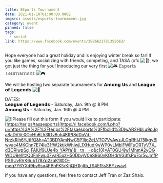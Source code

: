 ```yaml
---
title: ESports Tournament
date: 2021-01-10T01:00:00.000Z
imgsrc: assets/esports-tournament.jpg
category: event
pinned: false
tags:
  - social
link: https://www.facebook.com/events/3886621781358663/
---
```

Hope everyone had a great holiday and is enjoying winter break so far! If you like games, socializing with friends, competing, and TASA (ofc ![🥰](https://static.xx.fbcdn.net/images/emoji.php/v9/tea/1/16/1f970.png)), we got just the thing for you! Introducing our very first ![🎮](https://static.xx.fbcdn.net/images/emoji.php/v9/t2f/1/16/1f3ae.png) 𝔼𝕤𝕡𝕠𝕣𝕥𝕤 𝕋𝕠𝕦𝕣𝕟𝕒𝕞𝕖𝕟𝕥 ![🎮](https://static.xx.fbcdn.net/images/emoji.php/v9/t2f/1/16/1f3ae.png)

We will be hosting two separate tournaments for 𝗔𝗺𝗼𝗻𝗴 𝗨𝘀 and 𝗟𝗲𝗮𝗴𝘂𝗲 𝗼𝗳 𝗟𝗲𝗴𝗲𝗻𝗱𝘀 ![👾](https://static.xx.fbcdn.net/images/emoji.php/v9/t5a/1/16/1f47e.png)



DATES:\
𝗟𝗲𝗮𝗴𝘂𝗲 𝗼𝗳 𝗟𝗲𝗴𝗲𝗻𝗱𝘀 - Saturday, Jan. 9th @ 8 PM\
𝗔𝗺𝗼𝗻𝗴 𝗨𝘀 - Saturday, Jan. 16th @ 4 PM

![‼️](https://static.xx.fbcdn.net/images/emoji.php/v9/t77/1/16/203c.png)Please fill out this form if you would like to participate: [https://ter.ps/tasaesports](https://l.facebook.com/l.php?u=https%3A%2F%2Fter.ps%2Ftasaesports%3Ffbclid%3DIwAR2HbLu9pJqa8aDVVeXOcHh6L53IDv8oh4KIPt8dDoVd-NrzkRih6YJtIfQ&h=AT3BDYAmNwC5P1Ijo2eLVTO7VvAwzJLOgRhIJ75IkgyBlwvae4MKChn7E74Ie31fW2ktjkWhlwjL1XHudKwWP0vLMbIFWlFuORTyV7X_d3CRiwpSg_FAIUf9LUe4b_YAPfa1&__tn__=q&c[0]=AT0GU4jw1MhmA2yOGWDU9e1ltzQ0FnFwu07yaR5ozH50DbvjV0eS960vKOHdrVG3fsPu7or5vJmfPPSSUvRVK6ubT78Zp2zqK1Il0O-meq7Y6YXd9by9sq4FBhFK5rKtjQH1IgItb_fS4Ef5sSBYzwav)

If you have any questions, feel free to contact Jeff Tran or Zaz Shaio.